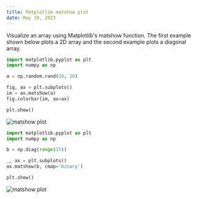 ```yaml
---
title: Matplotlib matshow plot
date: May 10, 2023
---
```


Visualize an array using Matplotlib's matshow function. The first example shown below plots a 2D array and the second example plots a diagonal array.

```python
import matplotlib.pyplot as plt
import numpy as np

a = np.random.rand(20, 20)

fig, ax = plt.subplots()
im = ax.matshow(a)
fig.colorbar(im, ax=ax)

plt.show()
```

<p><img src="../assets/images/matplotlib-matshow-1.png" style="max-width:80%;" alt="matshow plot"></p>

```python
import matplotlib.pyplot as plt
import numpy as np

b = np.diag(range(15))

_, ax = plt.subplots()
ax.matshow(b, cmap='binary')

plt.show()
```

<p><img src="../assets/images/matplotlib-matshow-2.png" style="max-width:80%;" alt="matshow plot"></p>
